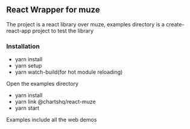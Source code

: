 ## React Wrapper for muze

The project is a react library over muze, examples directory is a create-react-app project to test the library

### Installation

- yarn install
- yarn setup
- yarn watch-build(for hot module reloading)

Open the examples directory

- yarn install
- yarn link @chartshq/react-muze
- yarn start

Examples include all the web demos
